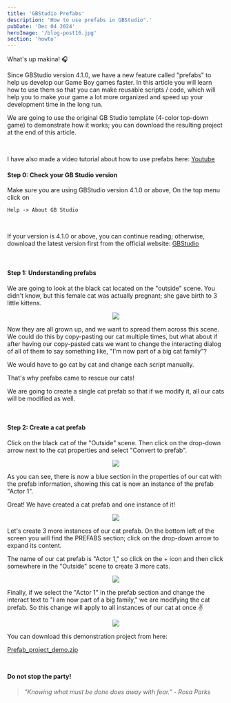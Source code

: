 ```yaml
---
title: 'GBStudio Prefabs'
description: 'How to use prefabs in GBStudio".'
pubDate: 'Dec 04 2024'
heroImage: '/blog-post16.jpg'
section: 'howto'
---
```


What's up makina! &#127911;

Since GBStudio version 4.1.0, we have a new feature called "prefabs" to help us develop our Game Boy games faster. In this article you will learn how to use them so that you can make reusable scripts / code, which will help you to make your game a lot more organized and speed up your development time in the long run.

We are going to use the original GB Studio template (4-color top-down game) to demonstrate how it works; you can download the resulting project at the end of this article.

<br>

I have also made a video tutorial about how to use prefabs here:
<a href="https://youtu.be/hD6xA-QhRB0" target="_blank">Youtube</a>


#### Step 0: Check your GB Studio version
Make sure you are using GBStudio version 4.1.0 or above, On the top menu click on

```
Help -> About GB Studio
```
<br>

If your version is 4.1.0 or above, you can continue reading; otherwise, download the latest version first from the official website:
<a href="https://www.gbstudio.dev" target="_blank">GBStudio</a>


<br>

#### Step 1: Understanding prefabs
We are going to look at the black cat located on the "outside" scene. You didn't know, but this female cat was actually pregnant; she gave birth to 3 little kittens.
<p align="center">
    <img src="https://www.playmakina.com/blog-post16-1-cat.png" />
</p>

Now they are all grown up, and we want to spread them across this scene.
We could do this by copy-pasting our cat multiple times, but what about if after having our copy-pasted cats we want to change the interacting dialog of all of them to say something like, "I'm now part of a big cat family"?

We would have to go cat by cat and change each script manually.

That's why prefabs came to rescue our cats!

We are going to create a single cat prefab so that if we modify it, all our cats will be modified as well.

<br>

#### Step 2: Create a cat prefab
Click on the black cat of the "Outside" scene. Then click on the drop-down arrow next to the cat properties and select "Convert to prefab".
<p align="center">
    <img src="https://www.playmakina.com/blog-post16-2-convert.png" />
</p>

As you can see, there is now a blue section in the properties of our cat with the prefab information, showing this cat is now an instance of the prefab "Actor 1". 

Great! We have created a cat prefab and one instance of it!

<p align="center">
    <img src="https://www.playmakina.com/blog-post16-3-instance.png" />
</p>

Let's create 3 more instances of our cat prefab.
On the bottom left of the screen you will find the PREFABS section; click on the drop-down arrow to expand its content.

The name of our cat prefab is "Actor 1," so click on the + icon and then click somewhere in the "Outside" scene to create 3 more cats.
<p align="center">
    <img src="https://www.playmakina.com/blog-post16-4-plus.png" />
</p>

Finally, if we select the "Actor 1" in the prefab section and change the interact text to "I am now part of a big family," we are modifying the cat prefab. So this change will apply to all instances of our cat at once &#9996;

<p align="center">
    <img src="https://www.playmakina.com/blog-post16-5-result.png" />
</p>

You can download this demonstration project from here:

<a href="https://www.playmakina.com/Prefab_project_demo.zip" target="_blank">Prefab_project_demo.zip</a>

<br>

**Do not stop the party!**

> ###### "Knowing what must be done does away with fear." - Rosa Parks
